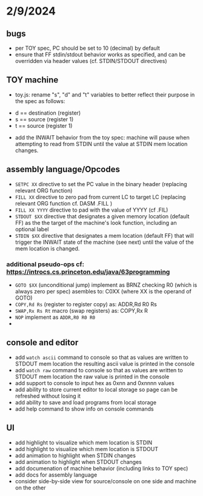 # 2/9/2024
## bugs
* per TOY spec, PC should be set to 10 (decimal) by default
* ensure that FF stdin/stdout behavior works as specified, and can be overridden via header values (cf. STDIN/STDOUT directives)

## TOY machine
* toy.js: rename "s", "d" and "t" variables to better reflect their purpose in the spec as follows:
- d == destination (register) 
- s == source (register 1)
- t == source (register 1)
* add the INWAIT behavior from the toy spec: machine will pause when attempting to read from STDIN until the value at STDIN mem location changes.

## assembly language/Opcodes
* `SETPC XX` directive to set the PC value in the binary header (replacing relevant ORG function)
* `FILL XX` directive to zero pad from current LC to target LC (replacing relevant ORG function cf. DASM .FILL )
* `FILL XX YYYY` directive to pad with the value of YYYY (cf .FIL)
* `STDOUT $XX` directive that designates a given memory location (default FF) as the the target of the machine's look function, including an optional label
* `STDIN $XX` directive that designates a mem location (default FF) that will trigger the INWAIT state of the machine (see next) until the value of the mem location is changed.
### additional pseudo-ops cf: https://introcs.cs.princeton.edu/java/63programming
* `GOTO $XX` (unconditional jump)  implement as BRNZ checking R0 (which is always zero per spec) asembles to: C0XX (where XX is the operand of GOTO)
* `COPY,Rd Rs` (register to register copy) as: ADDR,Rd R0 Rs
* `SWAP,Rx Rs Rt` macro (swap registers) as: COPY,Rx R
* `NOP` implement as `ADDR,R0 R0 R0`
*

## console and editor
* add `watch ascii` command to console so that as values are written to STDOUT mem location the resulting ascii value is printed in the console
* add `watch raw` command to console so that as values are written to STDOUT mem location the raw value is printed in the console
* add support to console to input hex as 0xnn and 0xnnnn values
* add ability to store current editor to local storage so page can be refreshed without losing it
* add ability to save and load programs from local storage
* add help command to show info on console commands

## UI
* add highlight to visualize which mem location is STDIN
* add highlight to visualize which mem location is STDOUT
* add animation to highlight when STDIN changes
* add animation to highlight when STDOUT changes
* add documenation of machine behavior (including links to TOY spec)
* add docs for assembly language
* consider side-by-side view for source/console on one side and machine on the other
